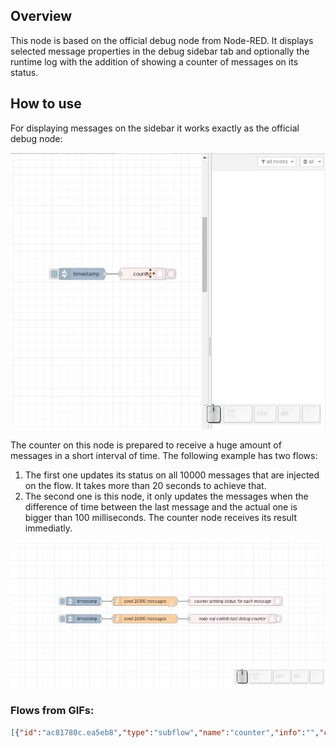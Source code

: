 ## Overview
This node is based on the official debug node from Node-RED. It displays selected message properties in the debug sidebar tab and optionally the runtime log with the addition of showing a counter of messages on its status.

## How to use
For displaying messages on the sidebar it works exactly as the official debug node:

![](https://raw.githubusercontent.com/rafaelmuynarsk/node-red-contrib-fast-debug-counter/main/gif/debug.gif)

The counter on this node is prepared to receive a huge amount of messages in a short interval of time. The following example has two flows:


1. The first one updates its status on all 10000 messages that are injected on the flow. It takes more than 20 seconds to achieve that.
2. The second one is this node, it only updates the messages when the difference of time between the last message and the actual one is bigger than 100 milliseconds. The counter node receives its result immediatly.

![](https://raw.githubusercontent.com/rafaelmuynarsk/node-red-contrib-fast-debug-counter/main/gif/speed.gif)

### Flows from GIFs:

```json
[{"id":"ac81780c.ea5eb8","type":"subflow","name":"counter","info":"","category":"utils","in":[{"x":640,"y":260,"wires":[{"id":"9db79af4.3b8d18"}]}],"out":[],"env":[],"color":"#FFF0F0","icon":"node-red-contrib-message-counter/message-counter.png","status":{"x":900,"y":160,"wires":[{"id":"6862a135.2ca69","port":0}]}},{"id":"9db79af4.3b8d18","type":"function","z":"ac81780c.ea5eb8","name":"Counter","func":"var count = context.get('count')||0;\ncount += 1;\ncontext.set('count',count);\nmsg.count = count;\nnode.status({fill:\"blue\", shape:\"ring\", text:count});\nreturn msg;\n","outputs":1,"noerr":0,"initialize":"","finalize":"","libs":[],"x":860,"y":260,"wires":[[]],"icon":"node-red-dashboard/ui_numeric.png"},{"id":"6862a135.2ca69","type":"status","z":"ac81780c.ea5eb8","name":"","scope":null,"x":740,"y":160,"wires":[[]]},{"id":"4d8450d412c6a5cf","type":"counter","z":"5424eef231a914dc","name":"","active":true,"tosidebar":true,"console":false,"tostatus":false,"complete":"payload","targetType":"msg","statusVal":"","statusType":"auto","x":860,"y":1060,"wires":[]},{"id":"0a5caad3674e0820","type":"inject","z":"5424eef231a914dc","name":"","props":[{"p":"payload"},{"p":"topic","vt":"str"}],"repeat":"","crontab":"","once":false,"onceDelay":0.1,"topic":"","payload":"","payloadType":"date","x":700,"y":1060,"wires":[["4d8450d412c6a5cf"]]},{"id":"82d6229408d9b448","type":"function","z":"5424eef231a914dc","name":"send 10000 messages","func":"for (let i = 0; i < 10000; i++) {\n\tnode.send(msg)\n}","outputs":1,"noerr":0,"initialize":"","finalize":"","libs":[],"x":900,"y":1260,"wires":[["aafdf6be128499a8"]]},{"id":"027da97261601435","type":"inject","z":"5424eef231a914dc","name":"","props":[{"p":"payload"},{"p":"topic","vt":"str"}],"repeat":"","crontab":"","once":false,"onceDelay":0.1,"topic":"","payload":"","payloadType":"date","x":700,"y":1260,"wires":[["82d6229408d9b448"]]},{"id":"225472f16a10979c","type":"counter","z":"5424eef231a914dc","name":"","active":false,"tosidebar":true,"console":false,"tostatus":false,"complete":"payload","targetType":"msg","statusVal":"","statusType":"auto","x":1100,"y":1340,"wires":[]},{"id":"aafdf6be128499a8","type":"subflow:ac81780c.ea5eb8","z":"5424eef231a914dc","name":"","x":1100,"y":1260,"wires":[]},{"id":"ec439b9c1ddc3007","type":"function","z":"5424eef231a914dc","name":"send 10000 messages","func":"for (let i = 0; i < 10000; i++) {\n\tnode.send(msg)\n}","outputs":1,"noerr":0,"initialize":"","finalize":"","libs":[],"x":900,"y":1340,"wires":[["225472f16a10979c"]]},{"id":"fe32a3477df41aca","type":"inject","z":"5424eef231a914dc","name":"","props":[{"p":"payload"},{"p":"topic","vt":"str"}],"repeat":"","crontab":"","once":false,"onceDelay":0.1,"topic":"","payload":"","payloadType":"date","x":700,"y":1340,"wires":[["ec439b9c1ddc3007"]]},{"id":"5524ce8fde1748cf","type":"comment","z":"5424eef231a914dc","name":"First sampe ","info":"","x":790,"y":1000,"wires":[]},{"id":"0678f00b67a5fb62","type":"comment","z":"5424eef231a914dc","name":"Second sample","info":"","x":800,"y":1200,"wires":[]}]
```

